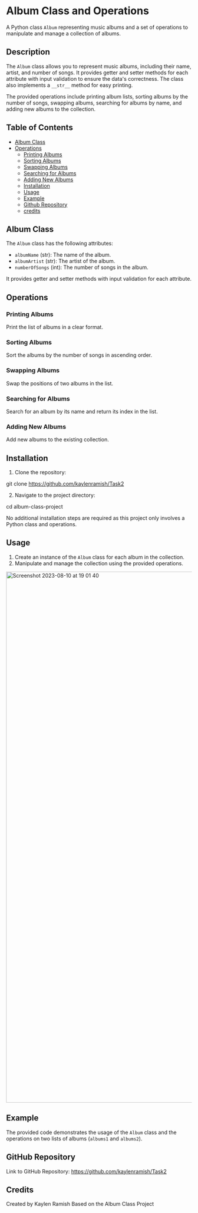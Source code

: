 # Album Class and Operations

A Python class `Album` representing music albums and a set of operations to manipulate and manage a collection of albums.

## Description

The `Album` class allows you to represent music albums, including their name, artist, and number of songs. It provides getter and setter methods for each attribute with input validation to ensure the data's correctness. The class also implements a `__str__` method for easy printing.

The provided operations include printing album lists, sorting albums by the number of songs, swapping albums, searching for albums by name, and adding new albums to the collection.

## Table of Contents

- [Album Class](#album-class)
- [Operations](#operations)
  - [Printing Albums](#printing-albums)
  - [Sorting Albums](#sorting-albums)
  - [Swapping Albums](#swapping-albums)
  - [Searching for Albums](#searching-for-albums)
  - [Adding New Albums](#adding-new-albums)
  - [Installation](#installation)
  - [Usage](#usage)
  - [Example](#example)
  - [Github Repository](#github-repository)
  - [credits](#credits)

## Album Class

The `Album` class has the following attributes:

- `albumName` (str): The name of the album.
- `albumArtist` (str): The artist of the album.
- `numberOfSongs` (int): The number of songs in the album.

It provides getter and setter methods with input validation for each attribute.

## Operations

### Printing Albums

Print the list of albums in a clear format.

### Sorting Albums

Sort the albums by the number of songs in ascending order.

### Swapping Albums

Swap the positions of two albums in the list.

### Searching for Albums

Search for an album by its name and return its index in the list.

### Adding New Albums

Add new albums to the existing collection.

## Installation

1. Clone the repository:

git clone  https://github.com/kaylenramish/Task2

2. Navigate to the project directory:
   
cd album-class-project

No additional installation steps are required as this project only involves a Python class and operations.

## Usage

1. Create an instance of the `Album` class for each album in the collection.
2. Manipulate and manage the collection using the provided operations.

<img width="1440" alt="Screenshot 2023-08-10 at 19 01 40" src="https://github.com/KaylenRamish/Task2/assets/122930551/32d0fe26-7b8d-4167-a1ef-fc996ffb6584">

## Example

The provided code demonstrates the usage of the `Album` class and the operations on two lists of albums (`albums1` and `albums2`).

## GitHub Repository

Link to GitHub Repository: https://github.com/kaylenramish/Task2

## Credits
Created by Kaylen Ramish
Based on the Album Class Project 
